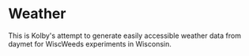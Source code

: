 # Weather 
This is Kolby's attempt to generate easily accessible weather data from daymet for WiscWeeds experiments in Wisconsin.
